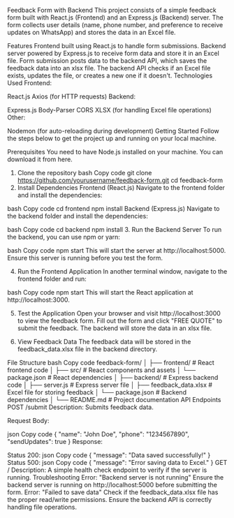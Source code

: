 Feedback Form with Backend
This project consists of a simple feedback form built with React.js (Frontend) and an Express.js (Backend) server. The form collects user details (name, phone number, and preference to receive updates on WhatsApp) and stores the data in an Excel file.

Features
Frontend built using React.js to handle form submissions.
Backend server powered by Express.js to receive form data and store it in an Excel file.
Form submission posts data to the backend API, which saves the feedback data into an xlsx file.
The backend API checks if an Excel file exists, updates the file, or creates a new one if it doesn't.
Technologies Used
Frontend:

React.js
Axios (for HTTP requests)
Backend:

Express.js
Body-Parser
CORS
XLSX (for handling Excel file operations)
Other:

Nodemon (for auto-reloading during development)
Getting Started
Follow the steps below to get the project up and running on your local machine.

Prerequisites
You need to have Node.js installed on your machine. You can download it from here.

1. Clone the repository
bash
Copy code
git clone https://github.com/yourusername/feedback-form.git
cd feedback-form
2. Install Dependencies
Frontend (React.js)
Navigate to the frontend folder and install the dependencies:

bash
Copy code
cd frontend
npm install
Backend (Express.js)
Navigate to the backend folder and install the dependencies:

bash
Copy code
cd backend
npm install
3. Run the Backend Server
To run the backend, you can use npm or yarn:

bash
Copy code
npm start
This will start the server at http://localhost:5000. Ensure this server is running before you test the form.

4. Run the Frontend Application
In another terminal window, navigate to the frontend folder and run:

bash
Copy code
npm start
This will start the React application at http://localhost:3000.

5. Test the Application
Open your browser and visit http://localhost:3000 to view the feedback form. Fill out the form and click "FREE QUOTE" to submit the feedback. The backend will store the data in an xlsx file.

6. View Feedback Data
The feedback data will be stored in the feedback_data.xlsx file in the backend directory.

File Structure
bash
Copy code
feedback-form/
│
├── frontend/               # React frontend code
│   ├── src/                # React components and assets
│   └── package.json        # React dependencies
│
├── backend/                # Express backend code
│   ├── server.js           # Express server file
│   ├── feedback_data.xlsx  # Excel file for storing feedback
│   └── package.json        # Backend dependencies
│
└── README.md               # Project documentation
API Endpoints
POST /submit
Description: Submits feedback data.

Request Body:

json
Copy code
{
  "name": "John Doe",
  "phone": "1234567890",
  "sendUpdates": true
}
Response:

Status 200:
json
Copy code
{
  "message": "Data saved successfully!"
}
Status 500:
json
Copy code
{
  "message": "Error saving data to Excel."
}
GET /
Description: A simple health check endpoint to verify if the server is running.
Troubleshooting
Error: "Backend server is not running"
Ensure the backend server is running on http://localhost:5000 before submitting the form.
Error: "Failed to save data"
Check if the feedback_data.xlsx file has the proper read/write permissions.
Ensure the backend API is correctly handling file operations.
